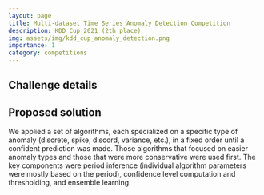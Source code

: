 ```yaml
---
layout: page
title: Multi-dataset Time Series Anomaly Detection Competition
description: KDD Cup 2021 (2th place)
img: assets/img/kdd_cup_anomaly_detection.png
importance: 1
category: competitions
---
```


## Challenge details


## Proposed solution

We applied a set of algorithms, each specialized on a specific type of anomaly (discrete, spike, discord, variance, etc.), in a fixed order until a confident prediction was made. Those algorithms that focused on easier anomaly types and those that were more conservative were used first. The key components were period inference (individual algorithm parameters were mostly based on the period), confidence level computation and thresholding, and ensemble learning.

